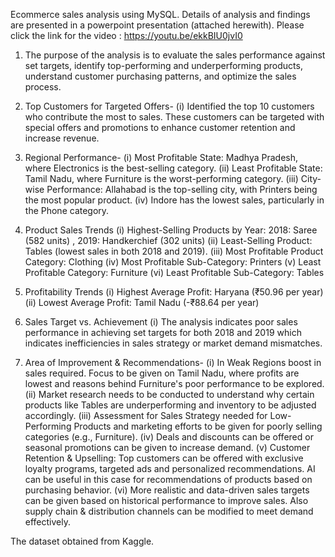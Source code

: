 Ecommerce sales analysis using MySQL.
Details of analysis and findings are presented in a powerpoint presentation (attached herewith).
Please click the link for the video : https://youtu.be/ekkBIU0jvI0


1. The purpose of the analysis is to evaluate the sales performance against set targets, 
identify top-performing and underperforming products, 
understand customer purchasing patterns, and optimize the sales process.

2. Top Customers for Targeted Offers-
(i)	Identified the top 10 customers who contribute the most to sales. These customers can be targeted with special offers and promotions to enhance customer retention and increase revenue.

3. Regional Performance-
(i) Most Profitable State: Madhya Pradesh, where Electronics is the best-selling category.
(ii) Least Profitable State: Tamil Nadu, where Furniture is the worst-performing category.
(iii)	City-wise Performance: Allahabad is the top-selling city, with Printers being the most popular product.
(iv) Indore has the lowest sales, particularly in the Phone category.

4.	Product Sales Trends
(i) Highest-Selling Products by Year: 2018: Saree (582 units) , 2019: Handkerchief (302 units)
(ii) Least-Selling Product: Tables (lowest sales in both 2018 and 2019).
(iii) Most Profitable Product Category: Clothing
(iv) Most Profitable Sub-Category: Printers
(v) Least Profitable Category: Furniture
(vi) Least Profitable Sub-Category: Tables

5. Profitability Trends
(i) Highest Average Profit: Haryana (₹50.96 per year)
(ii) Lowest Average Profit: Tamil Nadu (-₹88.64 per year)

6. Sales Target vs. Achievement
(i) The analysis indicates poor sales performance in achieving set targets for both 2018 and 2019 which indicates inefficiencies in sales strategy or market demand mismatches.

7. Area of Improvement & Recommendations-
(i) In Weak Regions boost in sales required. Focus to be given on Tamil Nadu, where profits are lowest and reasons behind Furniture's poor performance to be explored.
(ii) Market research needs to be conducted to understand why certain products like Tables are underperforming and inventory to be adjusted accordingly.
(iii) Assessment for Sales Strategy needed for Low-Performing Products and marketing efforts to be given for poorly selling categories (e.g., Furniture).
(iv) Deals and discounts can be offered or seasonal promotions can be given to increase demand.
(v) Customer Retention & Upselling: Top customers can be offered with exclusive loyalty programs, targeted ads and personalized recommendations.
AI can be useful in this case for recommendations of products based on purchasing behavior.
(vi) More realistic and data-driven sales targets can be given based on historical performance to improve sales.
Also supply chain & distribution channels can be modified to meet demand effectively.

The dataset obtained from Kaggle.
